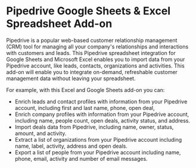 # Pipedrive Google Sheets & Excel Spreadsheet Add-on

Pipedrive is a popular web-based customer relationship management (CRM) tool for managing all your company's relationships and interactions with customers and leads. This Pipedrive spreadsheet integration for Google Sheets and Microsoft Excel enables you to import data from your Pipedrive account, like leads, contacts, organizations and activities. This add-on will enable you to integrate on-demand, refreshable customer management data without leaving your spreadsheet.

For example, with this Excel and Google Sheets add-on you can:

* Enrich leads and contact profiles with information from your Pipedrive account, including first and last name, phone, open deal,
* Enrich company profiles with information from your Pipedrive account, including name, people count, open deals, activity status, and address.
* Import deals data from Pipedrive, including name, owner, status, amount, and activity.
* Extract a list of organizations from your Pipedrive account including name, label, activity, address and open deals.
* Export a list of people from your Pipedrive account including name, phone, email, activity and number of email messages.
